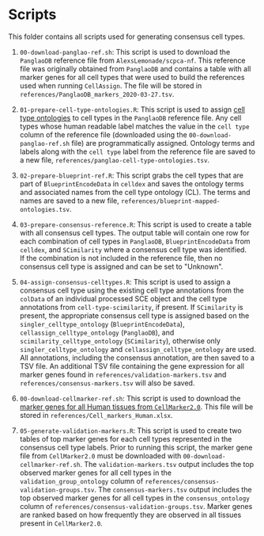 # Scripts 

This folder contains all scripts used for generating consensus cell types. 

1. `00-download-panglao-ref.sh`: This script is used to download the `PanglaoDB` reference file from `AlexsLemonade/scpca-nf`. 
This reference file was originally obtained from `PanglaoDB` and contains a table with all marker genes for all cell types that were used to build the references used when running `CellAssign`. 
The file will be stored in `references/PanglaoDB_markers_2020-03-27.tsv`. 

2. `01-prepare-cell-type-ontologies.R`: This script is used to assign [cell type ontologies](https://www.ebi.ac.uk/ols4/ontologies/cl) to cell types in the `PanglaoDB` reference file. 
Any cell types whose human readable label matches the value in the `cell type` column of the reference file (downloaded using the `00-download-panglao-ref.sh` file) are programmatically assigned. 
Ontology terms and labels along with the `cell type` label from the reference file are saved to a new file, `references/panglao-cell-type-ontologies.tsv`. 

3. `02-prepare-blueprint-ref.R`: This script grabs the cell types that are part of `BlueprintEncodeData` in `celldex` and saves the ontology terms and associated names from the cell type ontology (CL). 
The terms and names are saved to a new file, `references/blueprint-mapped-ontologies.tsv`.

4. `03-prepare-consensus-reference.R`: This script is used to create a table with all consensus cell types. 
The output table will contain one row for each combination of cell types in `PanglaoDB`, `BlueprintEncodeData` from `celldex`, and `SCimilarity` where a consensus cell type was identified.  
If the combination is not included in the reference file, then no consensus cell type is assigned and can be set to "Unknown". 

5. `04-assign-consensus-celltypes.R`: This script is used to assign a consensus cell type using the existing cell type annotations from the `colData` of an individual processed SCE object and the cell type annotations from `cell-type-scimilarity`, if present.
If `SCimilarity` is present, the appropriate consensus cell type is assigned based on the `singler_celltype_ontology` (`BlueprintEncodeData`), `cellassign_celltype_ontology` (`PanglaoDB`), and `scimilarity_celltype_ontology` (`SCimilarity`), otherwise only `singler_celltype_ontology` and `cellassign_celltype_ontology` are used.
All annotations, including the consensus annotation, are then saved to a TSV file. 
An additional TSV file containing the gene expression for all marker genes found in `references/validation-markers.tsv` and `references/consensus-markers.tsv` will also be saved. 

6. `00-download-cellmarker-ref.sh`: This script is used to download the [marker genes for all Human tissues from `CellMarker2.0`](http://117.50.127.228/CellMarker/CellMarker_download.html). 
This file will be stored in `references/Cell_markers_Human.xlsx`. 

7. `05-generate-validation-markers.R`: This script is used to create two tables of top marker genes for each cell types represented in the consensus cell type labels. 
Prior to running this script, the marker gene file from `CellMarker2.0` must be downloaded with `00-download-cellmarker-ref.sh`. 
The `validation-markers.tsv` output includes the top observed marker genes for all cell types in the `validation_group_ontology` column of `references/consensus-validation-groups.tsv`. 
The `consensus-markers.tsv` output includes the top observed marker genes for all cell types in the `consensus_ontology` column of `references/consensus-validation-groups.tsv`.
Marker genes are ranked based on how frequently they are observed in all tissues present in `CellMarker2.0`. 
